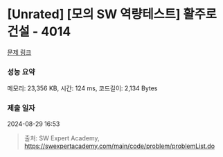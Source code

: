 # [Unrated] [모의 SW 역량테스트] 활주로 건설 - 4014 

[문제 링크](https://swexpertacademy.com/main/code/problem/problemDetail.do?contestProbId=AWIeW7FakkUDFAVH) 

### 성능 요약

메모리: 23,356 KB, 시간: 124 ms, 코드길이: 2,134 Bytes

### 제출 일자

2024-08-29 16:53



> 출처: SW Expert Academy, https://swexpertacademy.com/main/code/problem/problemList.do